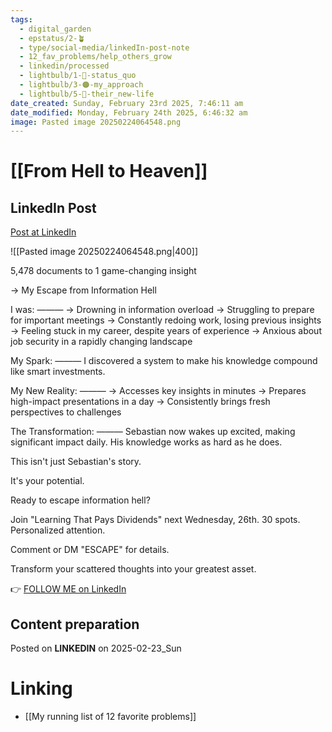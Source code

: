 ```yaml
---
tags:
  - digital_garden
  - epstatus/2-🪴
  - type/social-media/linkedIn-post-note
  - 12_fav_problems/help_others_grow
  - linkedin/processed
  - lightbulb/1-🔴-status_quo
  - lightbulb/3-🟠-my_approach
  - lightbulb/5-🔵-their_new-life
date_created: Sunday, February 23rd 2025, 7:46:11 am
date_modified: Monday, February 24th 2025, 6:46:32 am
image: Pasted image 20250224064548.png
---
```

# [[From Hell to Heaven]]
## LinkedIn Post
[Post at LinkedIn](https://www.linkedin.com/posts/sebastiankamilli_5478-documents-to-1-game-changing-insight-activity-7299322152825094144-3ArY?utm_source=share&utm_medium=member_desktop&rcm=ACoAAA1M1pkBgWCYPhT45EpfLiHzViQqRWNCIv4)

![[Pasted image 20250224064548.png|400]]

5,478 documents to 1 game-changing insight

→ My Escape from Information Hell 

I was:
———
→ Drowning in information overload
→ Struggling to prepare for important meetings
→ Constantly redoing work, losing previous insights
→ Feeling stuck in my career, despite years of experience
→ Anxious about job security in a rapidly changing landscape

My Spark:
———
I discovered a system to 
make his knowledge compound like smart investments.

My New Reality:
———
→ Accesses key insights in minutes
→ Prepares high-impact presentations in a day
→ Consistently brings fresh perspectives to challenges

The Transformation:
———
Sebastian now wakes up excited, making significant impact daily. His knowledge works as hard as he does.

This isn't just Sebastian's story. 

It's your potential.

Ready to escape information hell?

Join "Learning That Pays Dividends" next Wednesday, 26th.
30 spots. Personalized attention.

Comment or DM "ESCAPE" for details.

Transform your scattered thoughts into your greatest asset.

👉 [FOLLOW ME on LinkedIn](https://www.linkedin.com/comm/mynetwork/discovery-see-all?usecase=PEOPLE_FOLLOWS&followMember=sebastiankamilli)

## Content preparation

Posted on **LINKEDIN** on 2025-02-23_Sun
# Linking
+ [[My running list of 12 favorite problems]]